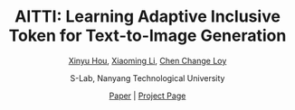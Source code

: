 <div align="center">
<h1>AITTI: Learning Adaptive Inclusive Token for Text-to-Image Generation</h1>

[Xinyu Hou](https://itsmag11.github.io/), [Xiaoming Li](https://csxmli2016.github.io/), [Chen Change Loy](https://www.mmlab-ntu.com/person/ccloy/)

<div>
    <sup></sup>S-Lab, Nanyang Technological University
</div>

[Paper]() | [Project Page](https://itsmag11.github.io/aitti/)
